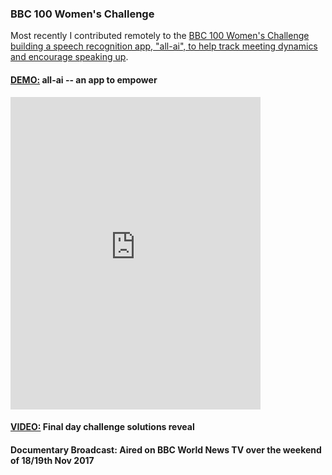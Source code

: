 ### BBC 100 Women's Challenge


Most recently I contributed remotely to the [BBC 100 Women's Challenge building a speech recognition app, "all-ai", to help track meeting dynamics and encourage speaking up](http://www.bbc.co.uk/mediacentre/latestnews/2017/bbc-100-women-challenge-2017-silicon-valley-reveal-solution).   


#### [DEMO:](http://www.bbc.com/news/av/world-41531054/100-women-an-app-to-help-you-speak-up-in-meetings) all-ai -- an app to empower    

<div>
  <iframe width="400" height="500" frameborder="0" src="http://www.bbc.com/news/av/embed/p05j79qx/41531054" allowfullscreen></iframe>
</div>

#### [VIDEO:](https://www.facebook.com/BBC100women/videos/1537111543020785/) Final day challenge solutions reveal  

#### Documentary Broadcast: Aired on BBC World News TV over the weekend of 18/19th Nov 2017
 



